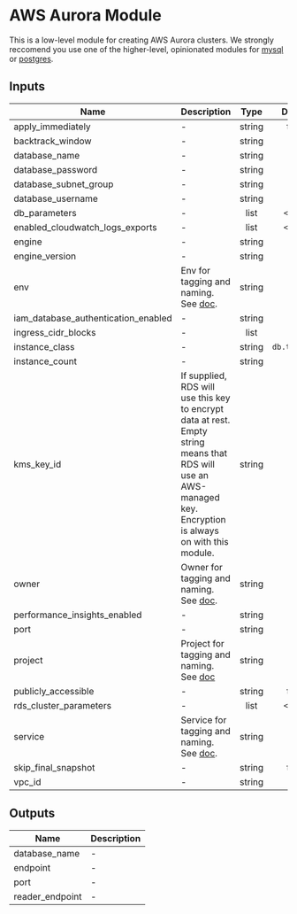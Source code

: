 # AWS Aurora Module

This is a low-level module for creating AWS Aurora clusters. We strongly reccomend you use one of the higher-level, opinionated modules for [mysql](../aws-aurora-mysql/README.md) or [postgres](../aws-aurora-postgres/README.md).

<!-- START -->
## Inputs

| Name | Description | Type | Default | Required |
|------|-------------|:----:|:-----:|:-----:|
| apply\_immediately | - | string | `false` | no |
| backtrack\_window | - | string | `0` | no |
| database\_name | - | string | - | yes |
| database\_password | - | string | - | yes |
| database\_subnet\_group | - | string | - | yes |
| database\_username | - | string | - | yes |
| db\_parameters | - | list | `<list>` | no |
| enabled\_cloudwatch\_logs\_exports | - | list | `<list>` | no |
| engine | - | string | - | yes |
| engine\_version | - | string | - | yes |
| env | Env for tagging and naming. See [doc](../README.md#consistent-tagging). | string | - | yes |
| iam\_database\_authentication\_enabled | - | string | `true` | no |
| ingress\_cidr\_blocks | - | list | - | yes |
| instance\_class | - | string | `db.t2.small` | no |
| instance\_count | - | string | `1` | no |
| kms\_key\_id | If supplied, RDS will use this key to encrypt data at rest. Empty string means that RDS will use an AWS-managed key. Encryption is always on with this module. | string | `` | no |
| owner | Owner for tagging and naming. See [doc](../README.md#consistent-tagging). | string | - | yes |
| performance\_insights\_enabled | - | string | `true` | no |
| port | - | string | - | yes |
| project | Project for tagging and naming. See [doc](../README.md#consistent-tagging) | string | - | yes |
| publicly\_accessible | - | string | `false` | no |
| rds\_cluster\_parameters | - | list | `<list>` | no |
| service | Service for tagging and naming. See [doc](../README.md#consistent-tagging). | string | - | yes |
| skip\_final\_snapshot | - | string | `false` | no |
| vpc\_id | - | string | - | yes |

## Outputs

| Name | Description |
|------|-------------|
| database\_name | - |
| endpoint | - |
| port | - |
| reader\_endpoint | - |

<!-- END -->
